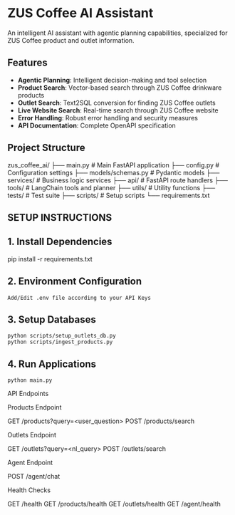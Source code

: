 # ZUS Coffee AI Assistant

An intelligent AI assistant with agentic planning capabilities, specialized for ZUS Coffee product and outlet information.

## Features

- **Agentic Planning**: Intelligent decision-making and tool selection
- **Product Search**: Vector-based search through ZUS Coffee drinkware products
- **Outlet Search**: Text2SQL conversion for finding ZUS Coffee outlets
- **Live Website Search**: Real-time search through ZUS Coffee website
- **Error Handling**: Robust error handling and security measures
- **API Documentation**: Complete OpenAPI specification

## Project Structure
zus_coffee_ai/
├── main.py                     # Main FastAPI application
├── config.py                   # Configuration settings
├── models/schemas.py           # Pydantic models
├── services/                   # Business logic services
├── api/                        # FastAPI route handlers
├── tools/                      # LangChain tools and planner
├── utils/                      # Utility functions
├── tests/                      # Test suite
├── scripts/                    # Setup scripts
└── requirements.txt

## SETUP INSTRUCTIONS

## 1. Install Dependencies
   pip install -r requirements.txt

## 2. Environment Configuration
    Add/Edit .env file according to your API Keys

## 3. Setup Databases
    python scripts/setup_outlets_db.py
    python scripts/ingest_products.py
    
## 4. Run Applications
    python main.py



API Endpoints

Products Endpoint

GET /products?query=<user_question>
POST /products/search

Outlets Endpoint

GET /outlets?query=<nl_query>
POST /outlets/search

Agent Endpoint

POST /agent/chat

Health Checks

GET /health
GET /products/health
GET /outlets/health
GET /agent/health